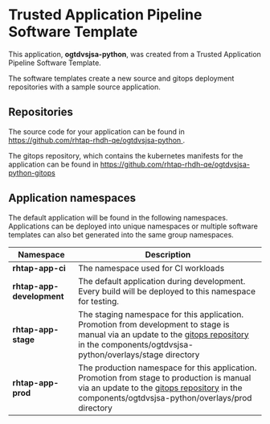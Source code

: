 # Trusted Application Pipeline Software Template

This application, **ogtdvsjsa-python**, was created from a Trusted Application Pipeline Software Template.

The software templates create a new source and gitops deployment repositories with a sample source application. 

## Repositories

The source code for your application can be found in [https://github.com/rhtap-rhdh-qe/ogtdvsjsa-python ](https://github.com/rhtap-rhdh-qe/ogtdvsjsa-python ).
 
The gitops repository, which contains the kubernetes manifests for the application can be found in 
[https://github.com/rhtap-rhdh-qe/ogtdvsjsa-python-gitops ](https://github.com/rhtap-rhdh-qe/ogtdvsjsa-python-gitops ) 

## Application namespaces 

The default application will be found in the following namespaces. Applications can be deployed into unique namespaces or multiple software templates can also bet generated into the same group namespaces.  

|  Namespace   |  Description   |  
| -------- | -------- |
| **rhtap-app-ci** | The namespace used for CI workloads |
| **rhtap-app-development** | The default application during development. Every build will be deployed to this namespace for testing. |
| **rhtap-app-stage** | The staging namespace for this application. Promotion from development to stage is manual via an update to the [gitops repository](https://github.com/rhtap-rhdh-qe/ogtdvsjsa-python-gitops ) in the components/ogtdvsjsa-python/overlays/stage directory |
| **rhtap-app-prod** | The production namespace for this application. Promotion from stage to production is manual via an update to the [gitops repository](https://github.com/rhtap-rhdh-qe/ogtdvsjsa-python-gitops ) in the components/ogtdvsjsa-python/overlays/prod directory |